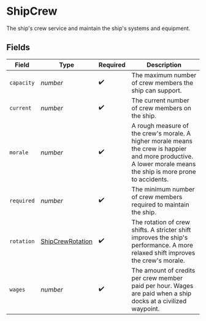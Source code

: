 # ShipCrew

The ship's crew service and maintain the ship's systems and equipment.


## Fields

| Field                                                                                                                                                          | Type                                                                                                                                                           | Required                                                                                                                                                       | Description                                                                                                                                                    |
| -------------------------------------------------------------------------------------------------------------------------------------------------------------- | -------------------------------------------------------------------------------------------------------------------------------------------------------------- | -------------------------------------------------------------------------------------------------------------------------------------------------------------- | -------------------------------------------------------------------------------------------------------------------------------------------------------------- |
| `capacity`                                                                                                                                                     | *number*                                                                                                                                                       | :heavy_check_mark:                                                                                                                                             | The maximum number of crew members the ship can support.                                                                                                       |
| `current`                                                                                                                                                      | *number*                                                                                                                                                       | :heavy_check_mark:                                                                                                                                             | The current number of crew members on the ship.                                                                                                                |
| `morale`                                                                                                                                                       | *number*                                                                                                                                                       | :heavy_check_mark:                                                                                                                                             | A rough measure of the crew's morale. A higher morale means the crew is happier and more productive. A lower morale means the ship is more prone to accidents. |
| `required`                                                                                                                                                     | *number*                                                                                                                                                       | :heavy_check_mark:                                                                                                                                             | The minimum number of crew members required to maintain the ship.                                                                                              |
| `rotation`                                                                                                                                                     | [ShipCrewRotation](../../models/shared/shipcrewrotation.md)                                                                                                    | :heavy_check_mark:                                                                                                                                             | The rotation of crew shifts. A stricter shift improves the ship's performance. A more relaxed shift improves the crew's morale.                                |
| `wages`                                                                                                                                                        | *number*                                                                                                                                                       | :heavy_check_mark:                                                                                                                                             | The amount of credits per crew member paid per hour. Wages are paid when a ship docks at a civilized waypoint.                                                 |